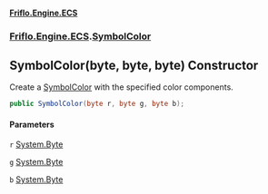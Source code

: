 #### [Friflo.Engine.ECS](index.md 'index')
### [Friflo.Engine.ECS](Friflo.Engine.ECS.md 'Friflo.Engine.ECS').[SymbolColor](SymbolColor.md 'Friflo.Engine.ECS.SymbolColor')

## SymbolColor(byte, byte, byte) Constructor

Create a [SymbolColor](SymbolColor.md 'Friflo.Engine.ECS.SymbolColor') with the specified color components.

```csharp
public SymbolColor(byte r, byte g, byte b);
```
#### Parameters

<a name='Friflo.Engine.ECS.SymbolColor.SymbolColor(byte,byte,byte).r'></a>

`r` [System.Byte](https://docs.microsoft.com/en-us/dotnet/api/System.Byte 'System.Byte')

<a name='Friflo.Engine.ECS.SymbolColor.SymbolColor(byte,byte,byte).g'></a>

`g` [System.Byte](https://docs.microsoft.com/en-us/dotnet/api/System.Byte 'System.Byte')

<a name='Friflo.Engine.ECS.SymbolColor.SymbolColor(byte,byte,byte).b'></a>

`b` [System.Byte](https://docs.microsoft.com/en-us/dotnet/api/System.Byte 'System.Byte')